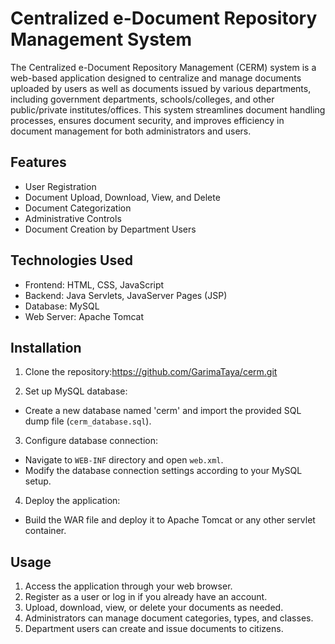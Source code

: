 # Centralized e-Document Repository Management System

The Centralized e-Document Repository Management (CERM) system is a web-based application designed to centralize and manage documents uploaded by users as well as documents issued by various departments, including government departments, schools/colleges, and other public/private institutes/offices. This system streamlines document handling processes, ensures document security, and improves efficiency in document management for both administrators and users.

## Features
- User Registration
- Document Upload, Download, View, and Delete
- Document Categorization
- Administrative Controls
- Document Creation by Department Users

## Technologies Used
- Frontend: HTML, CSS, JavaScript
- Backend: Java Servlets, JavaServer Pages (JSP)
- Database: MySQL
- Web Server: Apache Tomcat

## Installation
1. Clone the repository:https://github.com/GarimaTaya/cerm.git

 2. Set up MySQL database:
- Create a new database named 'cerm' and import the provided SQL dump file (`cerm_database.sql`).
3. Configure database connection:
- Navigate to `WEB-INF` directory and open `web.xml`.
- Modify the database connection settings according to your MySQL setup.
4. Deploy the application:
- Build the WAR file and deploy it to Apache Tomcat or any other servlet container.

## Usage
1. Access the application through your web browser.
2. Register as a user or log in if you already have an account.
3. Upload, download, view, or delete your documents as needed.
4. Administrators can manage document categories, types, and classes.
5. Department users can create and issue documents to citizens.



